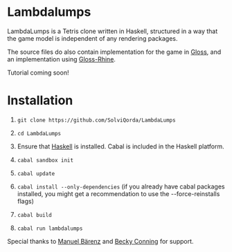 # Lambdalumps

LambdaLumps is a Tetris clone written in Haskell, structured in a way that the game model is independent of any rendering packages.

The source files do also contain implementation for the game in [Gloss](https://hackage.haskell.org/package/gloss), and an implementation using [Gloss-Rhine](https://hackage.haskell.org/package/rhine-gloss).

Tutorial coming soon!

# Installation

1. `git clone https://github.com/SolviQorda/LambdaLumps`

2. `cd LambdaLumps`

3. Ensure that [Haskell](https://www.haskell.org/platform) is installed. Cabal is included in the Haskell platform.

4. `cabal sandbox init`

5. `cabal update`

4. `cabal install --only-dependencies` (if you already have cabal packages installed, you might get a recommendation to use the --force-reinstalls flags)

5. `cabal build`

6. `cabal run lambdalumps`

Special thanks to [Manuel Bärenz](https://github.com/turion) and [Becky Conning](https://github.com/beckyconning) for support.
